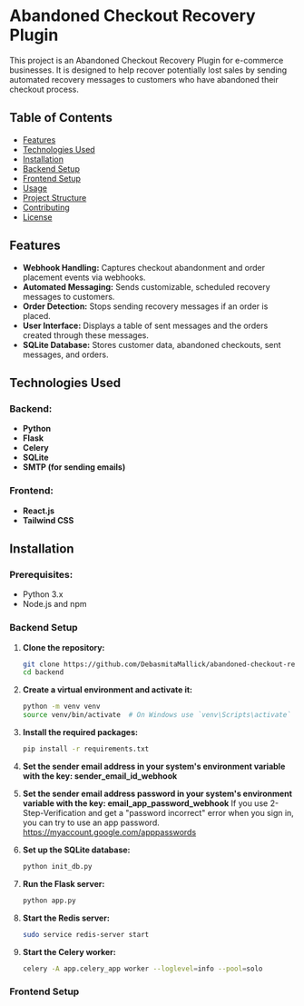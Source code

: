 # Abandoned Checkout Recovery Plugin

This project is an Abandoned Checkout Recovery Plugin for e-commerce businesses. It is designed to help recover potentially lost sales by sending automated recovery messages to customers who have abandoned their checkout process.

## Table of Contents

- [Features](#features)
- [Technologies Used](#technologies-used)
- [Installation](#installation)
- [Backend Setup](#backend-setup)
- [Frontend Setup](#frontend-setup)
- [Usage](#usage)
- [Project Structure](#project-structure)
- [Contributing](#contributing)
- [License](#license)

## Features

- **Webhook Handling:** Captures checkout abandonment and order placement events via webhooks.
- **Automated Messaging:** Sends customizable, scheduled recovery messages to customers.
- **Order Detection:** Stops sending recovery messages if an order is placed.
- **User Interface:** Displays a table of sent messages and the orders created through these messages.
- **SQLite Database:** Stores customer data, abandoned checkouts, sent messages, and orders.

## Technologies Used

### Backend:
- **Python**
- **Flask**
- **Celery**
- **SQLite**
- **SMTP (for sending emails)**

### Frontend:
- **React.js**
- **Tailwind CSS**

## Installation

### Prerequisites:
- Python 3.x
- Node.js and npm

### Backend Setup

1. **Clone the repository:**

   ```bash
   git clone https://github.com/DebasmitaMallick/abandoned-checkout-recovery-webhook.git
   cd backend
   ```
2. **Create a virtual environment and activate it:**

    ```bash
    python -m venv venv
    source venv/bin/activate  # On Windows use `venv\Scripts\activate`
    ```
3. **Install the required packages:**

    ```bash
    pip install -r requirements.txt
    ```
4. **Set the sender email address in your system's environment variable with the key: sender_email_id_webhook**

5. **Set the sender email address password in your system's environment variable with the key: email_app_password_webhook**
    If you use 2-Step-Verification and get a "password incorrect" error when you sign in, you can try to use an app password.
    https://myaccount.google.com/apppasswords

6. **Set up the SQLite database:**

    ```bash
    python init_db.py  
    ```
7. **Run the Flask server:**

    ```bash
    python app.py
    ```
8. **Start the Redis server:**

    ```bash
    sudo service redis-server start
    ```
9. **Start the Celery worker:**

    ```bash
    celery -A app.celery_app worker --loglevel=info --pool=solo
    ```

### Frontend Setup